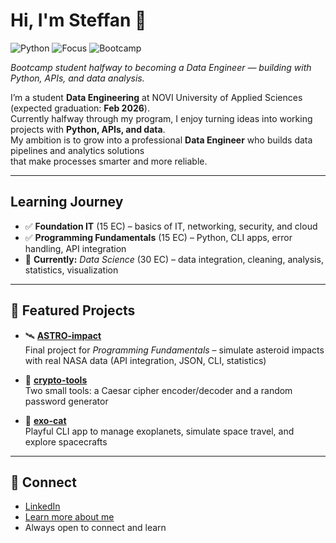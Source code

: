 # Hi, I'm Steffan 👋

![Python](https://img.shields.io/badge/Python-3.10%2B-blue)
![Focus](https://img.shields.io/badge/Focus-Data%20Engineering-informational)
![Bootcamp](https://img.shields.io/badge/NOVI-Data%20Engineer%20Bootcamp-success)

*Bootcamp student halfway to becoming a Data Engineer — building with Python, APIs, and data analysis.*  

I’m a student **Data Engineering** at NOVI University of Applied Sciences (expected graduation: **Feb 2026**).  
Currently halfway through my program, I enjoy turning ideas into working projects with **Python, APIs, and data**.  
My ambition is to grow into a professional **Data Engineer** who builds data pipelines and analytics solutions  
that make processes smarter and more reliable.  

---

## Learning Journey

- ✅ **Foundation IT** (15 EC) – basics of IT, networking, security, and cloud  
- ✅ **Programming Fundamentals** (15 EC) – Python, CLI apps, error handling, API integration  
- 🔄 **Currently:** *Data Science* (30 EC) – data integration, cleaning, analysis, statistics, visualization  

---

## 🚀 Featured Projects

- 🛰️ **[ASTRO-impact](https://github.com/Steffan1988/astro-impact)**  
  Final project for *Programming Fundamentals* – simulate asteroid impacts with real NASA data (API integration, JSON, CLI, statistics)  

- 🔐 **[crypto-tools](https://github.com/Steffan1988/crypto-tools)**  
  Two small tools: a Caesar cipher encoder/decoder and a random password generator  

- 🌌 **[exo-cat](https://github.com/Steffan1988/exo-cat)**  
  Playful CLI app to manage exoplanets, simulate space travel, and explore spacecrafts  

---

## 🤝 Connect

- [LinkedIn](https://www.linkedin.com/in/steffan-boer-0a1b5468/)
- [Learn more about me](https://steffanboer.carrd.co/)   
- Always open to connect and learn
